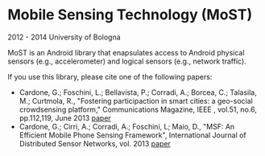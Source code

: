 Mobile Sensing Technology (MoST)
================================

2012 - 2014 University of Bologna

MoST is an Android library that enapsulates access to Android physical sensors (e.g., accelerometer) and logical sensors (e.g., network traffic). 

If you use this library, please cite one of the following papers:

  * Cardone, G.; Foschini, L.; Bellavista, P.; Corradi, A.; Borcea, C.; Talasila, M.; Curtmola, R., "Fostering participaction in smart cities: a geo-social crowdsensing platform," Communications Magazine, IEEE , vol.51, no.6, pp.112,119, June 2013 [paper](http://ieeexplore.ieee.org/xpl/articleDetails.jsp?arnumber=6525603)
  * Cardone, G.; Cirri, A.; Corradi, A.; Foschini, L; Maio, D., "MSF: An Efficient Mobile Phone Sensing Framework", International Journal of Distributed Sensor Networks, vol. 2013 [paper](http://www.hindawi.com/journals/ijdsn/2013/538937/)
